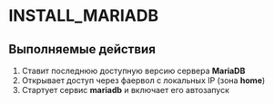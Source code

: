 # INSTALL_MARIADB

## Выполняемые действия
1. Cтавит последнюю доступную версию сервера **MariaDB**
2. Открывает доступ через фаервол с локальных IP (зона **home**)
3. Стартует сервис **mariadb** и включает его автозапуск
